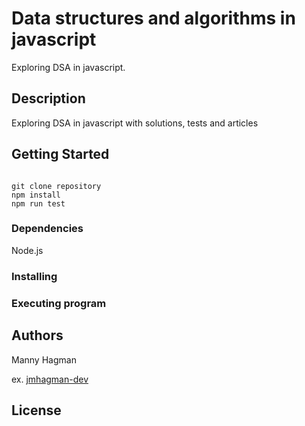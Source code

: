 # Data structures and algorithms in javascript

Exploring DSA in javascript. 

## Description

Exploring DSA in javascript with solutions, tests and articles

## Getting Started

```

git clone repository
npm install
npm run test

```
### Dependencies

Node.js

### Installing

### Executing program

## Authors

Manny Hagman

ex. [jmhagman-dev](jmhagman.dev@gmail.com)

## License

